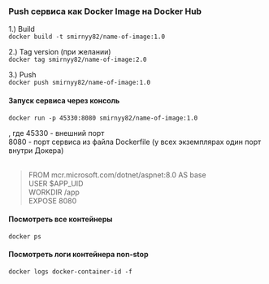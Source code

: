 ### Push сервиса как Docker Image на Docker Hub
  1.) Build <br>
`docker build -t smirnyy82/name-of-image:1.0`

  2.) Tag version (при желании) <br>
`docker tag smirnyy82/name-of-image:2.0`

  3.) Push <br>
`docker push smirnyy82/name-of-image:1.0`

#### Запуск сервиса через консоль 
`docker run -p 45330:8080 smirnyy82/name-of-image:1.0`

, где 45330 - внешний порт <br>
8080 - порт сервиса из файла Dockerfile (у всех экземплярах один порт внутри Докера) <br> <br>


>FROM mcr.microsoft.com/dotnet/aspnet:8.0 AS base <br>
USER $APP_UID <br>
WORKDIR /app <br>
EXPOSE 8080 <br>

#### Посмотреть все контейнеры
`docker ps`

#### Посмотреть логи контейнера non-stop
`docker logs docker-container-id -f`
